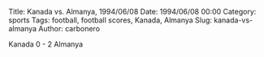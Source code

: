 Title: Kanada vs. Almanya, 1994/06/08
Date: 1994/06/08 00:00
Category: sports
Tags: football, football scores, Kanada, Almanya
Slug: kanada-vs-almanya
Author: carbonero


Kanada 0 - 2 Almanya
